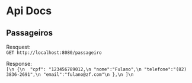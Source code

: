 # Api Docs

## Passageiros

Resquest:  
`GET http://localhost:8080/passageiro`  

Response:  
`
[\n
  {\n 
  "cpf": "123456789012,\n
  "nome":"Fulano",\n
  "telefone":"(82) 3836-2691",\n
  "email":"fulano@zf.com"\n
  },\n
]\n
`
